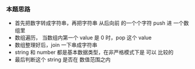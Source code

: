 ### 本题思路
- 首先把数字转成字符串，再把字符串 从后向前 的一个个字符 push 进 一个数组里
- 数组遍历， 当数组内第一个 value 是 0 时，pop 这个 value
- 数组整理好后，join 一下串成字符串
- string 和 number 都是基本数据类型，在非严格模式下是 可以 比较的
- 最后判断这个 string 是否在 数值范围之内
